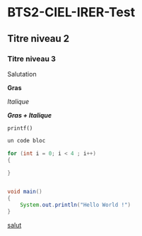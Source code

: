 # BTS2-CIEL-IRER-Test
## Titre niveau 2
### Titre niveau 3

Salutation

**Gras**

*Italique* 

***Gras + Italique***

`printf()`

```C++
un code bloc

for (int i = 0; i < 4 ; i++)
{

}
```

```Java

void main()
{
    System.out.println("Hello World !")
}


```
[salut](https://github.com/Lowgreen/BTS2-CIEL-IRER-Test)

